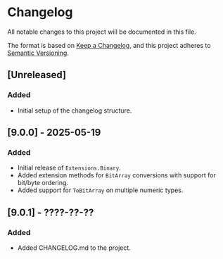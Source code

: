 # Changelog

All notable changes to this project will be documented in this file.

The format is based on [Keep a Changelog](https://keepachangelog.com/en/1.1.0/),
and this project adheres to [Semantic Versioning](https://semver.org/spec/v2.0.0.html).

## [Unreleased]

### Added
- Initial setup of the changelog structure.

## [9.0.0] - 2025-05-19
### Added
- Initial release of `Extensions.Binary`.
- Added extension methods for `BitArray` conversions with support for bit/byte ordering.
- Added support for `ToBitArray` on multiple numeric types.

## [9.0.1] - ????-??-??
### Added
- Added CHANGELOG.md to the project.